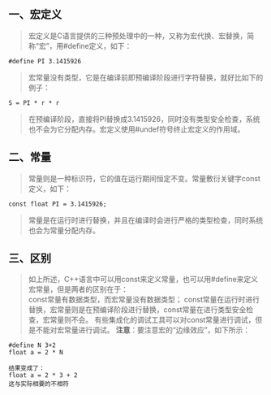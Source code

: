 ## 一、宏定义
> 宏定义是C语言提供的三种预处理中的一种，又称为宏代换、宏替换，简称“宏”，用#define定义，如下：
```
#define PI 3.1415926
```
> 宏常量没有类型，它是在编译前即预编译阶段进行字符替换，就好比如下的例子：
```
S = PI * r * r
```
>在预编译阶段，直接将PI替换成3.1415926，同时没有类型安全检查，系统也不会为它分配内存。宏定义使用#undef符号终止宏定义的作用域。

## 二、常量
> 常量则是一种标识符，它的值在运行期间恒定不变。常量敷衍关键字const定义，如下：
```
const float PI = 3.1415926;
```
> 常量是在运行时进行替换，并且在编译时会进行严格的类型检查，同时系统也会为常量分配内存。

## 三、区别
> 如上所述，C++语言中可以用const来定义常量，也可以用#define来定义宏常量，但是两者的区别在于：  
> const常量有数据类型，而宏常量没有数据类型；
> const常量在运行时进行替换，宏常量则是在预编译阶段进行替换，const常量在进行类型安全检查，宏常量则不会。
> 有些集成化的调试工具可以对const常量进行调试，但是不能对宏常量进行调试。
> **注意**：要注意宏的“边缘效应”，如下所示：
```
#define N 3+2
float a = 2 * N

结果变成了：
float a = 2 * 3 + 2
这与实际相要的不相符
```